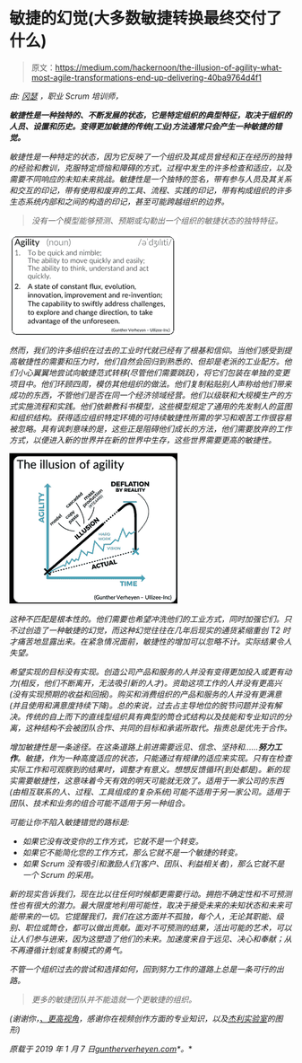 # 敏捷的幻觉(大多数敏捷转换最终交付了什么)

> 原文：<https://medium.com/hackernoon/the-illusion-of-agility-what-most-agile-transformations-end-up-delivering-40ba9764d4f1>

*由:* [*冈瑟*](https://www.scrum.org/gunther-verheyen) *，职业 Scrum 培训师，*[](http://www.scrum.org)

***敏捷性是一种独特的、不断发展的状态，它是特定组织的典型特征，取决于组织的人员、设置和历史。变得更加敏捷的传统(工业)方法通常只会产生一种敏捷的错觉。***

*敏捷性是一种特定的状态，因为它反映了一个组织及其成员曾经和正在经历的独特的经验和教训，克服特定烦恼和障碍的方式，过程中发生的许多检查和适应，以及需要不同响应的未知未来挑战。敏捷性是一个独特的签名，带有参与人员及其关系和交互的印记，带有使用和废弃的工具、流程、实践的印记，带有构成组织的许多生态系统内部和之间的构造的印记，甚至可能跨越组织的边界。*

> *没有一个模型能够预测、预期或勾勒出一个组织的敏捷状态的独特特征。*

*![](img/f851d8721fd5a799d72d56d4f6318c6a.png)*

*然而，我们的许多组织在过去的工业时代就已经有了根基和信仰。当他们感受到提高敏捷性的需要和压力时，他们自然会回归到熟悉的、但却是老派的工业配方。他们小心翼翼地尝试向敏捷范式转移(尽管他们需要跳跃)，将它们包装在单独的变更项目中。他们环顾四周，模仿其他组织的做法。他们复制粘贴别人声称给他们带来成功的东西，不管他们是否在同一个经济领域经营。他们以级联和大规模生产的方式实施流程和实践。他们依赖教科书模型，这些模型规定了通用的先发制人的蓝图和组织结构。获得适应组织特定环境的可持续敏捷性所需的学习和艰苦工作很容易被忽略。具有讽刺意味的是，这些正是阻碍他们成长的方法，他们需要放弃的工作方式，以便进入新的世界并在新的世界中生存，这些世界需要更高的敏捷性。*

*![](img/23a7ba36b4c6050226c592cad653f7d7.png)*

*这种不匹配是根本性的。他们需要也希望冲洗他们的工业方式，同时加强它们。只不过创造了一种敏捷的幻觉，而这种幻觉往往在几年后现实的通货紧缩重创 T2 时才痛苦地显露出来。在紧急情况面前，敏捷性的增加可以忽略不计。实际结果令人失望。*

*希望实现的目标没有实现。创造公司产品和服务的人并没有变得更加投入或更有动力(相反，他们不断离开，无法吸引新的人才)。资助这项工作的人并没有更高兴(没有实现预期的收益和回报)。购买和消费组织的产品和服务的人并没有更满意(并且使用和满意度持续下降)。总的来说，过去占主导地位的脱节问题并没有解决。传统的自上而下的直线型组织具有典型的筒仓式结构以及技能和专业知识的分离，这种结构不会被团队合作、共同的目标和承诺所取代。指责总是优先于合作。*

*增加敏捷性是一条途径。在这条道路上前进需要远见、信念、坚持和……**努力工作**。敏捷，作为一种高度适应的状态，只能通过有规律的适应来实现。只有在检查实际工作和可观察到的结果时，调整才有意义。想想反馈循环(到处都是)。新的现实需要敏捷性，这意味着今天有效的明天可能就无效了。适用于一家公司的东西(由相互联系的人、过程、工具组成的复杂系统)可能不适用于另一家公司。适用于团队、技术和业务的组合可能不适用于另一种组合。*

*可能让你不陷入敏捷错觉的路标是:*

*   *如果它没有改变你的工作方式，它就不是一个转变。*
*   *如果它不能简化您的工作方式，那么它就不是一个敏捷的转变。*
*   *如果 Scrum 没有吸引和激励人们(客户、团队、利益相关者)，那么它就不是一个 Scrum 的采用。*

*新的现实告诉我们，现在比以往任何时候都更需要行动。拥抱不确定性和不可预测性也有很大的潜力。最大限度地利用可能性，取决于接受未来的未知状态和未来可能带来的一切。它提醒我们，我们在这方面并不孤独，每个人，无论其职能、级别、职位或筒仓，都可以做出贡献。面对不可预测的结果，活出可能的艺术，可以让人们参与进来，因为这塑造了他们的未来。加速度来自于远见、决心和奉献；从不再遵循计划或复制模式的勇气。*

*不管一个组织过去的尝试和选择如何，回到努力工作的道路上总是一条可行的出路。*

> *更多的敏捷团队并不能造就一个更敏捷的组织。*

*(谢谢你，[、更高视角](http://www.higherview.nl/)，感谢你在视频创作方面的专业知识，以及[杰利实验室](https://www.jellylab.nl/)的图形)*

**原载于 2019 年 1 月 7 日*[*guntherverheyen.com*](https://guntherverheyen.com/2019/01/07/the-illusion-of-agility-what-most-agile-transformations-end-up-delivering/)*。**